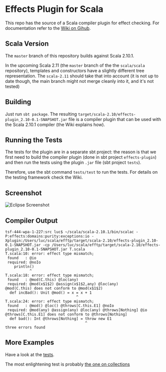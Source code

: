# Effects Plugin for Scala

This repo has the source of a Scala compiler plugin for effect checking. For documentation
refer to the [Wiki on Gihub](https://github.com/lrytz/efftp/wiki).

## Scala Version

The `master` branch of this repository builds against Scala 2.10.1.

In the upcoming Scala 2.11 (the `master` branch of the the `scala/scala` repository), templates and constructors have a slightly different tree representation. The `scala-2.11` should take that into account (it is not up to date though, the main branch might not merge cleanly into it, and it's not tested)

## Building

Just run `sbt package`. The resulting `target/scala-2.10/effects-plugin_2.10-0.1-SNAPSHOT.jar` file is a compiler plugin that can be used with the Scala 2.10.1 compiler (the Wiki explains how).

## Running the Tests

The tests for the plugin are in a separate sbt project: the reason is that we first need
to build the compiler plugin (done in sbt project `effects-plugin`) and then run the tests
using the plugin `.jar` file (sbt project `tests`).

Therefore, use the sbt command `tests/test` to run the tests. For details on the testing framework check the Wiki.

## Screenshot

![Eclipse Screenshot](https://github.com/lrytz/efftp/wiki/images/ee.png)


## Compiler Output

```
tsf-444-wpa-1-227:src luc$ ~/scala/scala-2.10.1/bin/scalac -P:effects:domains:purity:exceptions:io -Xplugin:/Users/luc/scala/efftp/target/scala-2.10/effects-plugin_2.10-0.1-SNAPSHOT.jar -cp /Users/luc/scala/efftp/target/scala-2.10/effects-plugin_2.10-0.1-SNAPSHOT.jar T.scala 
T.scala:10: error: effect type mismatch;
 found   : @io
 required: @noIo
    println()
           ^
T.scala:18: error: effect type mismatch;
 found   : @mod(C.this) @loc(any)
 required: @mod(x$1$2) @assign(x$1$2,any) @loc(any)
@mod(C.this) does not conform to @mod(x$1$2)
  def incBad(): Unit @mod() = x = x + 1
                                ^
T.scala:24: error: effect type mismatch;
 found   : @mod() @loc() @throws[C.this.E1] @noIo
 required: @mod(any) @assign(any) @loc(any) @throws[Nothing] @io
@throws[C.this.E1] does not conform to @throws[Nothing]
  def bad(): Int @throws[Nothing] = throw new E1
                                    ^
three errors found
```


## More Examples

Have a look at the [tests](https://github.com/lrytz/efftp/tree/master/tests/src/test/resources/scala/tools/nsc/effects).

The most enlightening test is probably [the one on collections](https://github.com/lrytz/efftp/blob/master/tests/src/test/resources/scala/tools/nsc/effects/multi/Colls-files/colls.scala)
